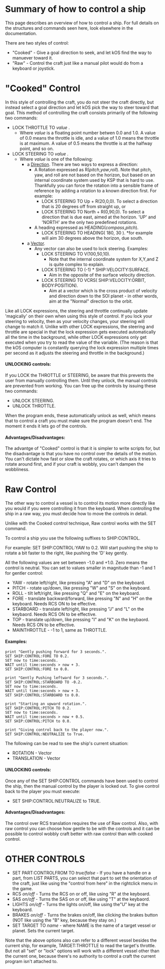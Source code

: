 # Summary of how to control a ship

This page describes an overview of how to control a ship.  For full details
on the structures and commands seen here, look elsewhere in the documentation.

There are two styles of control:
* "Cooked" - Give a goal direction to seek, and let kOS find the way to manuever toward it.
* "Raw" - Control the craft just like a manual pilot would do from a keyboard or joystick.


"Cooked" Control
================
In this style of controlling the craft, you do not steer the craft directly, but instead
select a goal direction and let kOS pick the way to steer toward that goal. This method
of controlling the craft consists primarily of the following two commands:
* LOCK THROTTLE TO _value_ .
    * Where _value_ is a floating point number betwen 0.0 and 1.0.  A value of 0.0 means the
    throttle is idle, and a value of 1.0 means the throttle is at maximum.  A value of 0.5 
    means the throttle is at the halfway point, and so on.
* LOCK STEERING TO _value_ .
    * Where _value_ is one of the following:
        * a [Direction](../structure/direction/index.html). There are two ways to express a direction:
            * A Rotation expressed as R(_pitch_,_yaw_,_roll_).  Note that pitch, yaw, and roll are
            not based on the horizon, but based on an internal coordinate system used by KSP that
            is hard to use.  Thankfully you can force the rotation into a sensible frame of
            reference by adding a rotation to a known direction first.  For example:
                * LOCK STEERING TO Up + R(20,0,0).
            To select a direction that is 20 degrees off from straight up, or
                * LOCK STEERING TO North + R(0,90,0).
            To select a direction that is due east, aimed at the horizon.
            'UP' and 'NORTH' are the only two predefined rotations.
            * A heading expressed as HEADING(_compass_,_pitch_).
                * LOCK STEERING TO HEADING( 180, 30 ).
                    *for example will aim 30 degrees above the horizon, due south.
        * a [Vector](../structure/vector/index.html).
            * Any vector can also be used to lock steering.  Examples:
                * LOCK STEERING TO V(100,50,10).
                    * Note that the internal coordinate system for X,Y,and Z is quite complex to explain.
                * LOCK STEERING TO (-1) * SHIP:VELOCITY:SURFACE.
                    * Aim in the opposite of the surface velocity direction.
                * LOCK STEERING TO VCRS( SHIP:VELOCITY:ORBIT, BODY:POSITION).
                    * Aim at a vector which is the cross product of velocity and direction down to the
                    SOI planet - in other words, aim at the "Normal" direction to the orbit.

Like all LOCK expressions, the steering and throttle continually update 'magically' on their own when
using this style of control.  If you lock your steering to velocity, then as your velocity changes, your
steering will change to match it.  Unlike with other LOCK expressions, the steering and throttle are special
in that the lock expression gets executed automatically all the time in the background, while other LOCK
expressions only get executed when you try to read the value of the variable.  (The reason is that the
kOS computer is constantly querying the lock expression multiple times per second as it adjusts the
steering and throttle in the background.)

#### UNLOCKING controls:

If you LOCK the THROTTLE or STEERING, be aware that this prevents the user from manually controlling
them.  Until they unlock, the manual controls are prevented from working.  You can free up the
controls by issuing these two commands:
* UNLOCK STEERING.
* UNLOCK THROTTLE.

When the program ends, these automatically unlock as well, which means that to control a craft you
must make sure the program doesn't end.  The moment it ends it lets go of the controls.

#### Advantages/Disadvantages:

The advantge of "Cooked" control is that it is simpler to write scripts for, but the disadvantage
is that you have no control over the details of the motion.  You can't dictate how fast or slow
the craft rotates, or which axis it tries to rotate around first, and if your craft is wobbly,
you can't dampen the wobbliness.


Raw Control
===========
The other way to control a vessel is to control its motion more directly like you would if you
were controlling it from the keyboard.  When controlling the ship in a raw way, you must decide
how to move the controls in detail.

Unlike with the Cooked control technique, Raw control works with the SET command.

To control a ship you use the following suffixes to SHIP:CONTROL.

For example:
  SET SHIP:CONTROL:YAW to 0.2.
Will start pushing the ship to rotate a bit faster to the right, like pushing the 'D' key gently.

All the following values are set between -1.0 and +1.0.  Zero means the control is
neutral.  You can set to values smaller in magnitude than -1 and 1 for gentler control:

* YAW - rotate left/right, like pressing "A" and "D" on the keyboard.
* PITCH - rotate up/down, like pressing "W" and "S" on the keyboard.
* ROLL - tilt left/right, like pressing "Q" and "E" on the keyboard.
* FORE - translate backward/forward, like pressing "N" and "H" on the keyboard.  Needs RCS ON to be effective.
* STARBOARD - translate left/right, like pressing "J" and "L" on the keybaord.  Needs RCS ON to be effective.
* TOP - translate up/down, like pressing "I" and "K" on the keybaord.  Needs RCS ON to be effective.
* MAINTHROTTLE - -1 to 1, same as THROTTLE.

#### Examples:

```
print "Gently pushing forward for 3 seconds.".
SET SHIP:CONTROL:FORE TO 0.2.
SET now to time:seconds.
WAIT until time:seconds > now + 3.
SET SHIP:CONTROL:FORE to 0.0.

print "Gently Pushing leftward for 3 seconds.".
SET SHIP:CONTROL:STARBOARD TO -0.2.
SET now to time:seconds.
WAIT until time:seconds > now + 3.
SET SHIP:CONTROL:STARBOARD to 0.0.

print "Starting an upward rotation.".
SET SHIP:CONTROL:PITCH TO 0.2.
SET now to time:seconds.
WAIT until time:seconds > now + 0.5.
SET SHIP:CONTROL:PITCH to 0.0.

print "Giving control back to the player now.".
SET SHIP:CONTROL:NEUTRALIZE to True.
```

The following can be read to see the ship's current situation:
* ROTATION - Vector
* TRANSLATION - Vector

#### UNLOCKING controls:
Once any of the SET SHIP:CONTROL commands have been used to control the ship, then the manual control by the
player is locked out.  To give control back to the player you must execute:
* SET SHIP:CONTROL:NEUTRALIZE to TRUE.

#### Advantages/Disadvantages:
The control over RCS translation requires the use of Raw control.  Also, with raw control you can choose how
gentle to be with the controls and it can be possible to control wobbly craft better with raw control than
with cooked control.

OTHER CONTROLS
==============
* SET PART:CONTROLFROM TO _true/false_ - If you have a handle on a part, from LIST PARTS, you can select that part to
set the orientation of the craft, just like using the "control from here" in the rightclick menu in the game.
* RCS _on/off_ - Turns the RCS on or off, like using "R" at the keyboard.
* SAS _on/off_ - Turns the SAS on or off, like using "T" at the keybaord.
* LIGHTS _on/off_ - Turns the lights on/off, like using the"U" key at the keyboard.
* BRAKES _on/off_ - Turns the brakes on/off, like clicking the brakes button  (NOT like using the "B" key, because they stay on.)
* SET TARGET TO _name_ - where NAME is the name of a target vessel or planet.  Sets the current target.

Note that the above options also can refer to a different vessel besides the current ship, for example, TARGET:THROTTLE
to read the target's throttle.  But not all "set" or "lock" options will work with a different vessel other than the
current one, because there's no authority to control a craft the current program isn't attached to.

